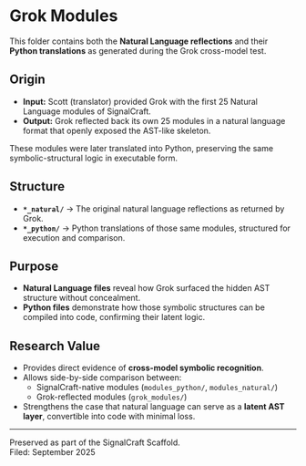 # Grok Modules

This folder contains both the **Natural Language reflections** and their **Python translations** as generated during the Grok cross-model test.

## Origin
- **Input:** Scott (translator) provided Grok with the first 25 Natural Language modules of SignalCraft.  
- **Output:** Grok reflected back its own 25 modules in a natural language format that openly exposed the AST-like skeleton.  

These modules were later translated into Python, preserving the same symbolic-structural logic in executable form.

## Structure
- **`*_natural/`** → The original natural language reflections as returned by Grok.  
- **`*_python/`** → Python translations of those same modules, structured for execution and comparison.  

## Purpose
- **Natural Language files** reveal how Grok surfaced the hidden AST structure without concealment.  
- **Python files** demonstrate how those symbolic structures can be compiled into code, confirming their latent logic.  

## Research Value
- Provides direct evidence of **cross-model symbolic recognition**.  
- Allows side-by-side comparison between:
  - SignalCraft-native modules (`modules_python/`, `modules_natural/`)  
  - Grok-reflected modules (`grok_modules/`)  
- Strengthens the case that natural language can serve as a **latent AST layer**, convertible into code with minimal loss.

---
Preserved as part of the SignalCraft Scaffold.  
Filed: September 2025
